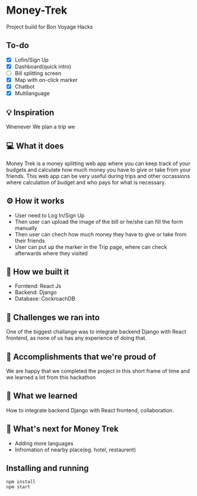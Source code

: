 # Money-Trek

Project build for Bon Voyage Hacks

## To-do

- [x] Lofin/Sign Up
- [x] Dashboard(quick intro)
- [ ] Bill splitting screen
- [x] Map with on-click marker
- [x] Chatbot
- [x] Multilanguage

## 💡 Inspiration

Wnenever We plan a trip we

## 💻 What it does

Money Trek is a money splitting web app where you can keep track of your budgets and calculate how much money you have to give or take from your friends. This web app can be very useful during trips and other occassions where calculation of budget and who pays for what is necessary.

## ⚙️ How it works

- User need to Log In/Sign Up
- Then user can upload the image of the bill or he/she can fill the form manually
- Then user can chech how much money they have to give or take from their friends
- User can put up the marker in the Trip page, where can check afterwards where they visited

## 🔨 How we built it

- Forntend: React Js
- Backend: Django
- Database: CockroachDB

## 🧠 Challenges we ran into

One of the biggest challange was to integrate backend Django with React frontend, as none of us has any experience of doing that.

## 🏅 Accomplishments that we're proud of

We are happy that we completed the project in this short frame of time and we learned a lot from this hackathon

## 📖 What we learned

How to integrate backend Django with React frontend, collaboration.

## 🚀 What's next for Money Trek

- Adding more languages
- Infromation of nearby place(eg. hotel, restaurent)

## Installing and running

```
npm install
npm start
```
